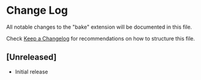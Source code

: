 # Change Log

All notable changes to the "bake" extension will be documented in this file.

Check [Keep a Changelog](http://keepachangelog.com/) for recommendations on how to structure this file.

## [Unreleased]

- Initial release